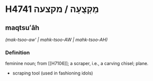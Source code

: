 # H4741 מַקְצֻעָה / מקצעה

## maqtsuʻâh

_(mak-tsoo-aw' | mahk-tsoo-AW | mahk-tsoo-AH)_

### Definition

feminine noun; from [[H7106]]; a scraper, i.e., a carving chisel; plane.

- scraping tool (used in fashioning idols)
